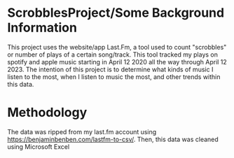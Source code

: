 # ScrobblesProject/Some Background Information
This project uses the website/app Last.Fm, a tool used to count "scrobbles" or number of plays of a certain song/track.
This tool tracked my plays on spotify and apple music starting in April 12 2020 all the way through April 12 2023. 
The intention of this project is to determine what kinds of music I listen to the most, when I listen to music the most, and other trends within this data. 

# Methodology 
The data was ripped from my last.fm account using https://benjaminbenben.com/lastfm-to-csv/.
Then, this data was cleaned using Microsoft Excel 
